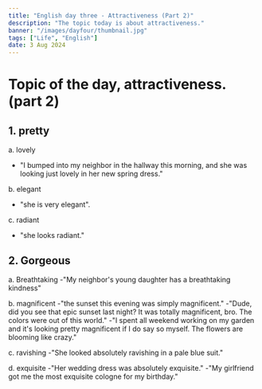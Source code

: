 ```yaml
---
title: "English day three - Attractiveness (Part 2)"
description: "The topic today is about attractiveness."
banner: "/images/dayfour/thumbnail.jpg"
tags: ["Life", "English"]
date: 3 Aug 2024
---
```


# Topic of the day, attractiveness. (part 2)

## 1. pretty<br>

a. lovely
- "I bumped into my neighbor in the hallway this morning, and she was looking just lovely in her new spring dress."

b. elegant
- "she is very elegant".

c. radiant
- "she looks radiant."

## 2. Gorgeous<br>

a. Breathtaking
-"My neighbor's young daughter has a breathtaking kindness"

b. magnificent
-"the sunset this evening was simply magnificent."
-"Dude, did you see that epic sunset last night? It was totally magnificent, bro. The colors were out of this world."
-"I spent all weekend working on my garden and it's looking pretty magnificent if I do say so myself. The flowers are blooming like crazy."

c. ravishing
-"She looked absolutely ravishing in a pale blue suit."

d. exquisite
-"Her wedding dress was absolutely exquisite."
-"My girlfriend got me the most exquisite cologne for my birthday."

